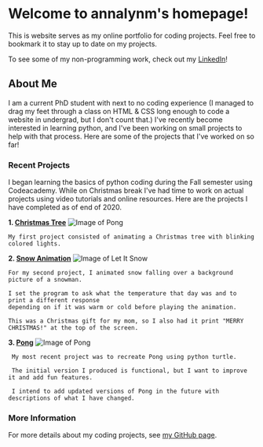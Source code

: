 # Welcome to annalynm's homepage!

This is website serves as my online portfolio for coding projects. Feel free to bookmark it to stay up to date on my projects.

To see some of my non-programming work, check out my [LinkedIn](https://www.linkedin.com/in/annalynm96/)! 

## About Me

I am a current PhD student with next to no coding experience (I managed to drag my feet through a class on HTML & CSS long enough to code a website in undergrad, but I don't count that.) I've recently become interested in learning python, and I've been working on small projects to help with that process. Here are some of the projects that I've worked on so far!

### Recent Projects

I began learning the basics of python coding during the Fall semester using Codeacademy. 
While on Christmas break I've had time to work on actual projects using video tutorials and online resources. 
Here are the projects I have completed as of end of 2020.      

**1. [Christmas Tree](https://github.com/annalynm/Christmas-Tree)**
![Image of Pong](https://github.com/annalynm/Christmas-Tree/blob/main/Christmas%20Tree.png)
```
My first project consisted of animating a Christmas tree with blinking colored lights.
```
**2. [Snow Animation](https://github.com/annalynm/Let-It-Snow)**
![Image of Let It Snow](https://github.com/annalynm/Let-It-Snow/blob/main/Let%20It%20Snow.png)

    For my second project, I animated snow falling over a background picture of a snowman. 
    
    I set the program to ask what the temperature that day was and to print a different response 
    depending on if it was warm or cold before playing the animation.
    
    This was a Christmas gift for my mom, so I also had it print "MERRY CHRISTMAS!" at the top of the screen.     

**3. [Pong](https://github.com/annalynm/Pong)**
![Image of Pong](https://github.com/annalynm/Pong/blob/main/Pong.jpg)

```
 My most recent project was to recreate Pong using python turtle.
 
 The initial version I produced is functional, but I want to improve it and add fun features. 
 
 I intend to add updated versions of Pong in the future with descriptions of what I have changed. 
```
### More Information
For more details about my coding projects, see [my GitHub page](https://github.com/annalynm).

